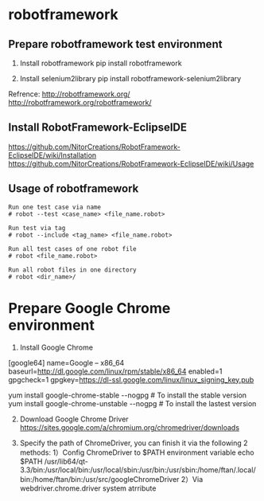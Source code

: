 # robotframework
## Prepare robotframework test environment
1. Install robotframework
pip install robotframework

2. Install selenium2library
pip install robotframework-selenium2library

Refrence: 
http://robotframework.org/
http://robotframework.org/robotframework/

## Install RobotFramework-EclipseIDE
https://github.com/NitorCreations/RobotFramework-EclipseIDE/wiki/Installation
https://github.com/NitorCreations/RobotFramework-EclipseIDE/wiki/Usage

## Usage of robotframework
```
Run one test case via name
# robot --test <case_name> <file_name.robot>

Run test via tag
# robot --include <tag_name> <file_name.robot>

Run all test cases of one robot file
# robot <file_name.robot>

Run all robot files in one directory
# robot <dir_name>/
```
# Prepare Google Chrome environment
1. Install Google Chrome

[google64]
name=Google – x86_64
baseurl=http://dl.google.com/linux/rpm/stable/x86_64
enabled=1
gpgcheck=1
gpgkey=https://dl-ssl.google.com/linux/linux_signing_key.pub

yum install google-chrome-stable --nogpg   # To install the stable version
yum install google-chrome-unstable --nogpg # To install the lastest version

2. Download Google Chrome Driver
https://sites.google.com/a/chromium.org/chromedriver/downloads

3. Specify the path of ChromeDriver, you can finish it via the following 2 methods:
1）Config ChromeDriver to $PATH environment variable
echo $PATH
/usr/lib64/qt-3.3/bin:/usr/local/bin:/usr/local/sbin:/usr/bin:/usr/sbin:/home/ftan/.local/bin:/home/ftan/bin:/usr/src/googleChromeDriver
2）Via webdriver.chrome.driver system atrribute
